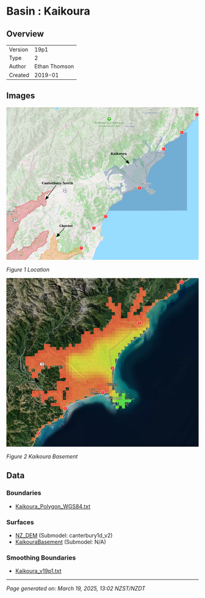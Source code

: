 # Basin : Kaikoura

## Overview
|         |                     |
|---------|---------------------|
| Version | 19p1           |
| Type    | 2        |
| Author  | Ethan Thomson            |
| Created | 2019-01           |


## Images
![](../images/basins/kaikoura.png)

*Figure 1 Location*

![](../images/basins/kaikoura_basement.png)

*Figure 2 Kaikoura Basement*


## Data
### Boundaries
- [Kaikoura_Polygon_WGS84.txt](https://github.com/ucgmsim/Velocity-Model/tree/main/Data/SI_BASINS/Kaikoura_Polygon_WGS84.txt)

### Surfaces
- [NZ_DEM](https://github.com/ucgmsim/Velocity-Model/tree/main/Data/DEM/NZ_DEM_HD.in) (Submodel: canterbury1d_v2)
- [KaikouraBasement](https://github.com/ucgmsim/Velocity-Model/tree/main/Data/SI_BASINS/Kaikoura_Basement_WGS84_v0p0.in) (Submodel: N/A)

### Smoothing Boundaries
- [Kaikoura_v19p1.txt](https://github.com/ucgmsim/Velocity-Model/tree/main/Data/Boundaries/Smoothing/Kaikoura_v19p1.txt)

---
*Page generated on: March 19, 2025, 13:02 NZST/NZDT*
